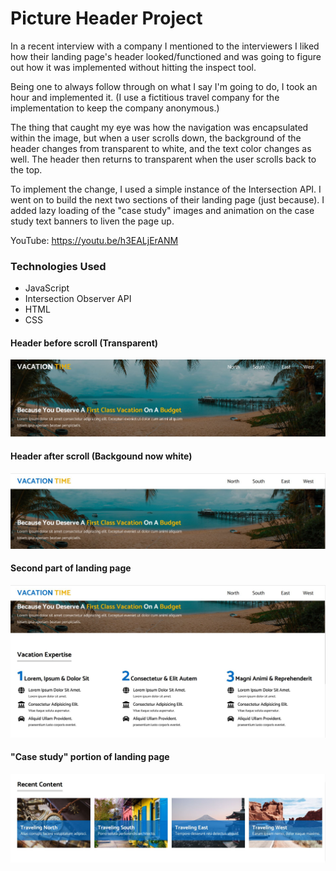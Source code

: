 # Picture Header Project
In a recent interview with a company I mentioned to the interviewers I liked how their landing page's header looked/functioned and was going to figure out how it was implemented without hitting the inspect tool. 

Being one to always follow through on what I say I'm going to do, I took an hour and implemented it.
(I use a fictitious travel company for the implementation to keep the company anonymous.)

The thing that caught my eye was how the navigation was encapsulated within the image, but when a user scrolls down, the background of the header changes from transparent to white, and the text color changes as well. The header then returns to transparent when the user scrolls back to the top.

To implement the change, I used a simple instance of the Intersection API.
I went on to build the next two sections of their landing page (just because).
I added lazy loading of the "case study" images and animation on the case study text banners to liven the page up.

YouTube: https://youtu.be/h3EALjErANM

### Technologies Used
 * JavaScript
 * Intersection Observer API
 * HTML
 * CSS

#### Header before scroll (Transparent)
![Header_1](https://github.com/dreamlabo/Picture-_Header_Project/blob/master/images/Header_1.JPG)



#### Header after scroll (Backgound now white)
![Header_2](https://github.com/dreamlabo/Picture-_Header_Project/blob/master/images/Header_2JPG.JPG)



#### Second part of landing page
![Header_3](https://github.com/dreamlabo/Picture-_Header_Project/blob/master/images/Header_3.JPG)



#### "Case study" portion of landing page
![Header_4](https://github.com/dreamlabo/Picture-_Header_Project/blob/master/images/Header_4.jpg)


